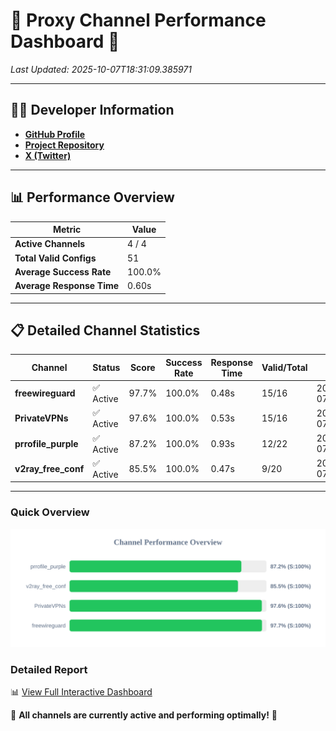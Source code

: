 # 🌟 Proxy Channel Performance Dashboard 🌟

_Last Updated: 2025-10-07T18:31:09.385971_

---

## 👩‍💻 Developer Information

- **[GitHub Profile](https://github.com/4n0nymou3)**  
- **[Project Repository](https://github.com/4n0nymou3/multi-proxy-config-fetcher)**  
- **[X (Twitter)](https://x.com/4n0nymou3)**  

---

## 📊 Performance Overview

| Metric                | Value       |
|-----------------------|-------------|
| **Active Channels**   | 4 / 4       |
| **Total Valid Configs** | 51          |
| **Average Success Rate** | 100.0%      |
| **Average Response Time** | 0.60s       |

---

## 📋 Detailed Channel Statistics

| Channel          | Status     | Score  | Success Rate | Response Time | Valid/Total | Last Success               |
|------------------|------------|--------|--------------|---------------|-------------|----------------------------|
| **freewireguard**  | ✅ Active  | 97.7%  | 100.0% | 0.48s         | 15/16       | 2025-10-07T18:31:09.384079 |
| **PrivateVPNs**  | ✅ Active  | 97.6%  | 100.0% | 0.53s         | 15/16       | 2025-10-07T18:31:08.878376 |
| **prrofile_purple**  | ✅ Active  | 87.2%  | 100.0% | 0.93s         | 12/22       | 2025-10-07T18:31:07.786669 |
| **v2ray_free_conf**  | ✅ Active  | 85.5%  | 100.0% | 0.47s         | 9/20       | 2025-10-07T18:31:08.308068 |

---

### Quick Overview
<div align="center">
  <a href="https://raw.githubusercontent.com/nullluser/NullRepo/refs/heads/main/assets/channel_stats_chart.svg">
    <img src="https://raw.githubusercontent.com/nullluser/NullRepo/refs/heads/main/assets/channel_stats_chart.svg" alt="Source Performance Statistics" width="800">
  </a>
</div>

### Detailed Report
📊 [View Full Interactive Dashboard](https://htmlpreview.github.io/?https://github.com/nullluser/NullRepo/blob/main/assets/performance_report.html)

🎉 **All channels are currently active and performing optimally!** 🎉
